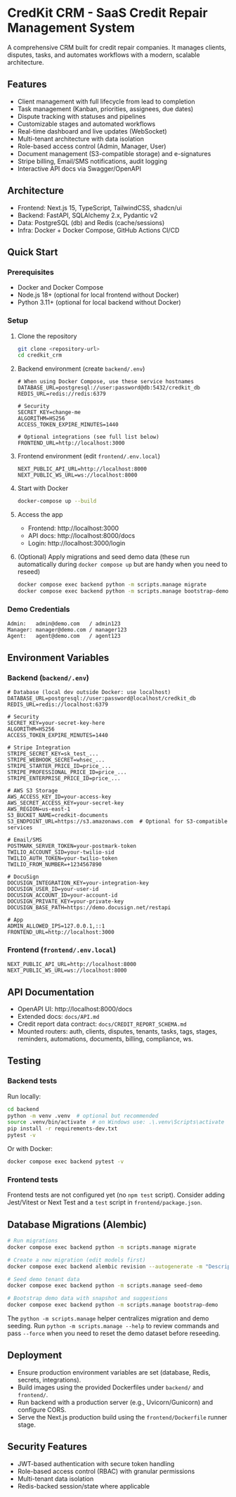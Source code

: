 # CredKit CRM - SaaS Credit Repair Management System

A comprehensive CRM built for credit repair companies. It manages clients, disputes, tasks, and automates workflows with a modern, scalable architecture.

## Features

- Client management with full lifecycle from lead to completion
- Task management (Kanban, priorities, assignees, due dates)
- Dispute tracking with statuses and pipelines
- Customizable stages and automated workflows
- Real-time dashboard and live updates (WebSocket)
- Multi-tenant architecture with data isolation
- Role-based access control (Admin, Manager, User)
- Document management (S3-compatible storage) and e-signatures
- Stripe billing, Email/SMS notifications, audit logging
- Interactive API docs via Swagger/OpenAPI

## Architecture

- Frontend: Next.js 15, TypeScript, TailwindCSS, shadcn/ui
- Backend: FastAPI, SQLAlchemy 2.x, Pydantic v2
- Data: PostgreSQL (db) and Redis (cache/sessions)
- Infra: Docker + Docker Compose, GitHub Actions CI/CD

## Quick Start

### Prerequisites
- Docker and Docker Compose
- Node.js 18+ (optional for local frontend without Docker)
- Python 3.11+ (optional for local backend without Docker)

### Setup
1. Clone the repository
   ```bash
   git clone <repository-url>
   cd credkit_crm
   ```

2. Backend environment (create `backend/.env`)
   ```env
   # When using Docker Compose, use these service hostnames
   DATABASE_URL=postgresql://user:password@db:5432/credkit_db
   REDIS_URL=redis://redis:6379

   # Security
   SECRET_KEY=change-me
   ALGORITHM=HS256
   ACCESS_TOKEN_EXPIRE_MINUTES=1440

   # Optional integrations (see full list below)
   FRONTEND_URL=http://localhost:3000
   ```

3. Frontend environment (edit `frontend/.env.local`)
   ```env
   NEXT_PUBLIC_API_URL=http://localhost:8000
   NEXT_PUBLIC_WS_URL=ws://localhost:8000
   ```

4. Start with Docker
   ```bash
   docker-compose up --build
   ```

5. Access the app
   - Frontend: http://localhost:3000
   - API docs: http://localhost:8000/docs
   - Login: http://localhost:3000/login

6. (Optional) Apply migrations and seed demo data (these run automatically during `docker compose up` but are handy when you need to reseed)
   ```bash
   docker compose exec backend python -m scripts.manage migrate
   docker compose exec backend python -m scripts.manage bootstrap-demo
   ```

### Demo Credentials
```
Admin:   admin@demo.com   / admin123
Manager: manager@demo.com / manager123
Agent:   agent@demo.com   / agent123
```

## Environment Variables

### Backend (`backend/.env`)
```env
# Database (local dev outside Docker: use localhost)
DATABASE_URL=postgresql://user:password@localhost/credkit_db
REDIS_URL=redis://localhost:6379

# Security
SECRET_KEY=your-secret-key-here
ALGORITHM=HS256
ACCESS_TOKEN_EXPIRE_MINUTES=1440

# Stripe Integration
STRIPE_SECRET_KEY=sk_test_...
STRIPE_WEBHOOK_SECRET=whsec_...
STRIPE_STARTER_PRICE_ID=price_...
STRIPE_PROFESSIONAL_PRICE_ID=price_...
STRIPE_ENTERPRISE_PRICE_ID=price_...

# AWS S3 Storage
AWS_ACCESS_KEY_ID=your-access-key
AWS_SECRET_ACCESS_KEY=your-secret-key
AWS_REGION=us-east-1
S3_BUCKET_NAME=credkit-documents
S3_ENDPOINT_URL=https://s3.amazonaws.com  # Optional for S3-compatible services

# Email/SMS
POSTMARK_SERVER_TOKEN=your-postmark-token
TWILIO_ACCOUNT_SID=your-twilio-sid
TWILIO_AUTH_TOKEN=your-twilio-token
TWILIO_FROM_NUMBER=+1234567890

# DocuSign
DOCUSIGN_INTEGRATION_KEY=your-integration-key
DOCUSIGN_USER_ID=your-user-id
DOCUSIGN_ACCOUNT_ID=your-account-id
DOCUSIGN_PRIVATE_KEY=your-private-key
DOCUSIGN_BASE_PATH=https://demo.docusign.net/restapi

# App
ADMIN_ALLOWED_IPS=127.0.0.1,::1
FRONTEND_URL=http://localhost:3000
```

### Frontend (`frontend/.env.local`)
```env
NEXT_PUBLIC_API_URL=http://localhost:8000
NEXT_PUBLIC_WS_URL=ws://localhost:8000
```

## API Documentation

- OpenAPI UI: http://localhost:8000/docs
- Extended docs: `docs/API.md`
- Credit report data contract: `docs/CREDIT_REPORT_SCHEMA.md`
- Mounted routers: auth, clients, disputes, tenants, tasks, tags, stages, reminders, automations, documents, billing, compliance, ws.

## Testing

### Backend tests
Run locally:
```bash
cd backend
python -m venv .venv  # optional but recommended
source .venv/bin/activate  # on Windows use: .\.venv\Scripts\activate
pip install -r requirements-dev.txt
pytest -v
```

Or with Docker:
```bash
docker compose exec backend pytest -v
```

### Frontend tests
Frontend tests are not configured yet (no `npm test` script). Consider adding Jest/Vitest or Next Test and a `test` script in `frontend/package.json`.

## Database Migrations (Alembic)

```bash
# Run migrations
docker compose exec backend python -m scripts.manage migrate

# Create a new migration (edit models first)
docker compose exec backend alembic revision --autogenerate -m "Description"

# Seed demo tenant data
docker compose exec backend python -m scripts.manage seed-demo

# Bootstrap demo data with snapshot and suggestions
docker compose exec backend python -m scripts.manage bootstrap-demo
```

The `python -m scripts.manage` helper centralizes migration and demo seeding. Run `python -m scripts.manage --help` to review commands and pass `--force` when you need to reset the demo dataset before reseeding.

## Deployment

- Ensure production environment variables are set (database, Redis, secrets, integrations).
- Build images using the provided Dockerfiles under `backend/` and `frontend/`.
- Run backend with a production server (e.g., Uvicorn/Gunicorn) and configure CORS.
- Serve the Next.js production build using the `frontend/Dockerfile` runner stage.

## Security Features

- JWT-based authentication with secure token handling
- Role-based access control (RBAC) with granular permissions
- Multi-tenant data isolation
- Redis-backed session/state where applicable



